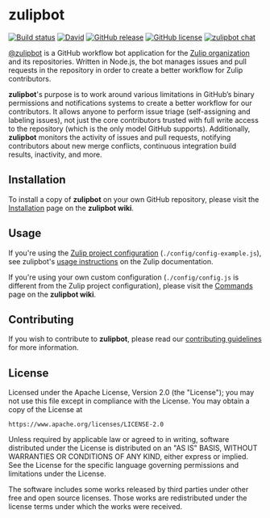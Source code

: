 # zulipbot

[![Build status](https://github.com/zulip/zulipbot/actions/workflows/node.js.yml/badge.svg)](https://github.com/zulip/zulipbot/actions/workflows/node.js.yml)
[![David](https://img.shields.io/david/zulip/zulipbot.svg)](https://david-dm.org/zulip/zulipbot)
[![GitHub release](https://img.shields.io/github/release/zulip/zulipbot.svg)](https://github.com/zulip/zulipbot/releases/latest)
[![GitHub license](https://img.shields.io/badge/license-Apache%202-blue.svg)](../LICENSE.md)
[![zulipbot chat](https://img.shields.io/badge/chat-zulip-2c7c6e.svg)](https://chat.zulip.org/#narrow/stream/zulipbot)

[@zulipbot](https://github.com/zulipbot) is a GitHub workflow bot application
for the [Zulip organization](https://zulip.org) and its repositories. Written in
Node.js, the bot manages issues and pull requests in the repository in order to
create a better workflow for Zulip contributors.

**zulipbot**'s purpose is to work around various limitations in GitHub’s binary
permissions and notifications systems to create a better workflow for our
contributors. It allows anyone to perform issue triage (self-assigning and
labeling issues), not just the core contributors trusted with full write access
to the repository (which is the only model GitHub supports). Additionally,
**zulipbot** monitors the activity of issues and pull requests, notifying
contributors about new merge conflicts, continuous integration build results,
inactivity, and more.

## Installation

To install a copy of **zulipbot** on your own GitHub repository, please visit
the [Installation](https://github.com/zulip/zulipbot/wiki/Installation) page on
the **zulipbot wiki**.

## Usage

If you're using the [Zulip project configuration](../config/config-example.js)
(`./config/config-example.js`), see zulipbot's [usage
instructions](https://zulip.readthedocs.io/en/latest/contributing/zulipbot-usage.html)
on the Zulip documentation.

If you're using your own custom configuration (`./config/config.js` is different
from the Zulip project configuration), please visit the
[Commands](https://github.com/zulip/zulipbot/wiki/Commands) page on the
**zulipbot wiki**.

## Contributing

If you wish to contribute to **zulipbot**, please read our [contributing
guidelines](CONTRIBUTING.md) for more information.

## License

Licensed under the Apache License, Version 2.0 (the "License"); you may not
use this file except in compliance with the License. You may obtain a copy
of the License at

```
https://www.apache.org/licenses/LICENSE-2.0
```

Unless required by applicable law or agreed to in writing, software
distributed under the License is distributed on an "AS IS" BASIS, WITHOUT
WARRANTIES OR CONDITIONS OF ANY KIND, either express or implied. See the
License for the specific language governing permissions and limitations
under the License.

The software includes some works released by third parties under other free
and open source licenses. Those works are redistributed under the license
terms under which the works were received.
